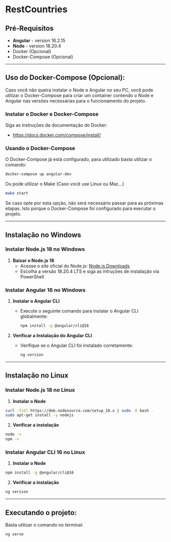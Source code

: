 # RestCountries

## Pré-Requisitos

  - **Angular** - version 16.2.15 
  - **Node** - version 18.20.4
  - Docker (Opcional)
  - Docker-Compose (Opcional)

---

## Uso do Docker-Compose (Opcional):

Caso você não queira instalar o Node e Angular no seu PC, você pode utilizar o Docker-Compose para criar um container contendo o Node e Angular nas versões necessárias para o funcionamento do projeto.

### Instalar o Docker e Docker-Compose

  Siga as instruções da documentação do Docker:

 - https://docs.docker.com/compose/install/

### Usando o Docker-Compose

  O Docker-Compose já está configurado, para utilizado basta utilizar o comando:

  ```bash
  docker-compose up angular-dev
  ```
  Ou pode utilizar o Make (Caso você use Linux ou Mac...)
  
 ```bash
 make start
 ```

  Se caso opte por esta opção, não será necessário passar para as próximas etapas. Isto porque o Docker-Compose foi     configurado para executar o projeto.

----

## Instalação no Windows

### Instalar Node.js 18 no Windows

1. **Baixar o Node.js 18**
   - Acesse o site oficial do Node.js: [Node.js Downloads](https://nodejs.org/en/download/)
   - Escolha a versão 18.20.4 LTS e siga as intruções de instalação via PowerShell
  
### Instalar Angular 16 no Windows

1. **Instalar o Angular CLI**
   - Execute o seguinte comando para instalar o Angular CLI globalmente:

     ```bash
     npm install -g @angular/cli@16
     ```

2. **Verificar a Instalação do Angular CLI**
   - Verifique se o Angular CLI foi instalado corretamente:

     ```bash
     ng version
     ```

---

## Instalação no Linux

### Instalar Node.js 18 no Linux

1. **Instalar o Node**

  ```bash
  curl -fsSl https://deb.nodesource.com/setup_18.x | sudo -E bash -
  sudo apt-get install -y nodejs
  ```

2. **Verificar a instalação**

  ```bash
  node -v
  npm -v
  ```

### Instalar Angular CLI 16 no Linux

1. **Instalar o Node**

  ```bash
  npm install -g @angular/cli@16
  ```

2. **Verificar a instalação**

  ```bash
  ng version
  ```

---

## Executando o projeto:

  Basta utilizar o comando no terminal:

```bash
ng serve
```

